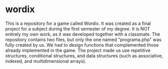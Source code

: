 # wordix

This is a repository for a game called Wordix. It was created as a final project for a subject during the first semester of my degree. It is NOT entirely my own work, as it was developed together with a classmate. 
The repository contains two files, but only the one named "programa.php" was fully created by us. We had to design functions that complemented those already implemented in the game. The project made us use repetitive structures, conditional structures, and data structures (such as associative, indexed, and multidimensional arrays).

